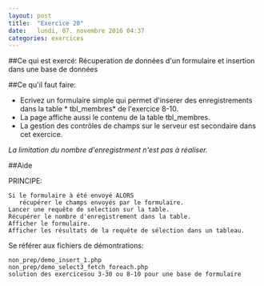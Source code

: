 ```yaml
---
layout: post
title:  "Exercice 20"
date:   lundi, 07. novembre 2016 04:37 
categories: exercices
---
```



##Ce qui est exercé:
Récuperation de données d'un formulaire et insertion dans une base de données


##Ce qu'il faut faire:
- Ecrivez un formulaire simple qui permet d'inserer des enregistrements dans la table * tbl_membres* de l'exercice 8-10. 
- La page affiche aussi le contenu de la table tbl_membres.
-  La gestion des contrôles de champs sur le serveur est secondaire dans cet exercice.

*La limitation du nombre d'enregistrment n'est pas à réaliser.*

##Aide

PRINCIPE:

	Si le formulaire à été envoyé ALORS 
	   récupérer le champs envoyés par le formulaire.
    Lancer une requête de selection sur la table.
    Récupérer le nombre d'enregistrement dans la table.
    Afficher le formulaire.
    Afficher les résultats de la requête de sélection dans un tableau.

Se référer aux fichiers de démontrations:

    non_prep/demo_insert_1.php
    non_prep/demo_select3_fetch_foreach.php
    solution des exercicesou 3-30 ou 8-10 pour une base de formulaire

